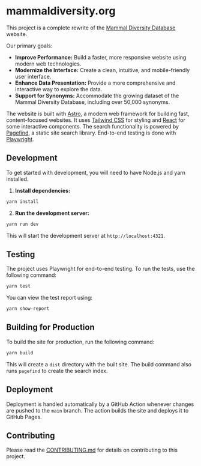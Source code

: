 # mammaldiversity.org

This project is a complete rewrite of the [Mammal Diversity Database](httpss://www.mammaldiversity.org/) website. 

Our primary goals:

- **Improve Performance:** Build a faster, more responsive website using modern web technologies.
- **Modernize the Interface:** Create a clean, intuitive, and mobile-friendly user interface.
- **Enhance Data Presentation:** Provide a more comprehensive and interactive way to explore the data.
- **Support for Synonyms:** Accommodate the growing dataset of the Mammal Diversity Database, including over 50,000 synonyms.

The website is built with [Astro](https://astro.build/), a modern web framework for building fast, content-focused websites. It uses [Tailwind CSS](https://tailwindcss.com/) for styling and [React](https://react.dev/) for some interactive components. The search functionality is powered by [Pagefind](https://pagefind.app/), a static site search library. End-to-end testing is done with [Playwright](https://playwright.dev/).

## Development

To get started with development, you will need to have Node.js and yarn installed.

1. **Install dependencies:**

```bash
yarn install
```

2. **Run the development server:**

```bash
yarn run dev
```

   This will start the development server at `http://localhost:4321`.

## Testing

The project uses Playwright for end-to-end testing. To run the tests, use the following command:

```bash
yarn test
```

You can view the test report using:

```bash
yarn show-report
```

## Building for Production

To build the site for production, run the following command:

```bash
yarn build
```

This will create a `dist` directory with the built site. The build command also runs `pagefind` to create the search index.

## Deployment

Deployment is handled automatically by a GitHub Action whenever changes are pushed to the `main` branch. The action builds the site and deploys it to GitHub Pages.

## Contributing

Please read the [CONTRIBUTING.md](CONTRIBUTING.md) for details on contributing to this project.
